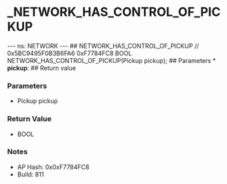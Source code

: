 # _NETWORK_HAS_CONTROL_OF_PICKUP

--- ns: NETWORK --- ## NETWORK_HAS_CONTROL_OF_PICKUP  // 0x5BC9495F0B3B6FA6 0xF7784FC8 BOOL NETWORK_HAS_CONTROL_OF_PICKUP(Pickup pickup);   ## Parameters * **pickup**:  ## Return value

### Parameters
* Pickup pickup

### Return Value
* BOOL

### Notes
* AP Hash: 0x0xF7784FC8
* Build: 811

